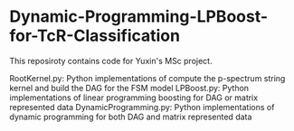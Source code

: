 # Dynamic-Programming-LPBoost-for-TcR-Classification

This reposiroty contains code for Yuxin's MSc project.

RootKernel.py: Python implementations of compute the p-spectrum string kernel and build the DAG for the FSM model
LPBoost.py: Python implementations of linear programming boosting for DAG or matrix represented data
DynamicProgramming.py: Python implementations of dynamic programming for both DAG and matrix represented data